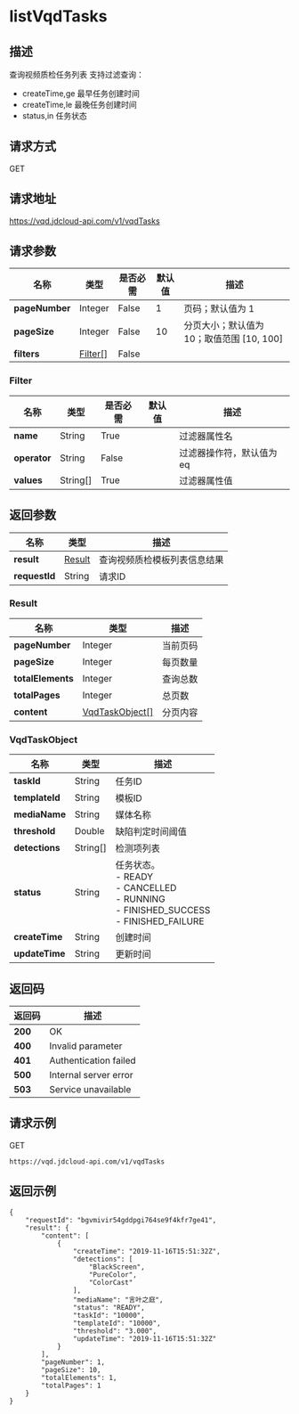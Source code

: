 # listVqdTasks


## 描述
查询视频质检任务列表
支持过滤查询：
  - createTime,ge 最早任务创建时间
  - createTime,le 最晚任务创建时间
  - status,in 任务状态


## 请求方式
GET

## 请求地址
https://vqd.jdcloud-api.com/v1/vqdTasks


## 请求参数
|名称|类型|是否必需|默认值|描述|
|---|---|---|---|---|
|**pageNumber**|Integer|False|1|页码；默认值为 1|
|**pageSize**|Integer|False|10|分页大小；默认值为 10；取值范围 [10, 100]|
|**filters**|[Filter[]](#filter)|False| | |

### <div id="Filter">Filter</div>
|名称|类型|是否必需|默认值|描述|
|---|---|---|---|---|
|**name**|String|True| |过滤器属性名|
|**operator**|String|False| |过滤器操作符，默认值为 eq|
|**values**|String[]|True| |过滤器属性值|

## 返回参数
|名称|类型|描述|
|---|---|---|
|**result**|[Result](#result)|查询视频质检模板列表信息结果|
|**requestId**|String|请求ID|

### <div id="Result">Result</div>
|名称|类型|描述|
|---|---|---|
|**pageNumber**|Integer|当前页码|
|**pageSize**|Integer|每页数量|
|**totalElements**|Integer|查询总数|
|**totalPages**|Integer|总页数|
|**content**|[VqdTaskObject[]](#vqdtaskobject)|分页内容|
### <div id="VqdTaskObject">VqdTaskObject</div>
|名称|类型|描述|
|---|---|---|
|**taskId**|String|任务ID|
|**templateId**|String|模板ID|
|**mediaName**|String|媒体名称|
|**threshold**|Double|缺陷判定时间阈值|
|**detections**|String[]|检测项列表|
|**status**|String|任务状态。<br>- READY<br>- CANCELLED<br>- RUNNING<br>- FINISHED_SUCCESS<br>- FINISHED_FAILURE<br>|
|**createTime**|String|创建时间|
|**updateTime**|String|更新时间|

## 返回码
|返回码|描述|
|---|---|
|**200**|OK|
|**400**|Invalid parameter|
|**401**|Authentication failed|
|**500**|Internal server error|
|**503**|Service unavailable|

## 请求示例
GET
```
https://vqd.jdcloud-api.com/v1/vqdTasks

```

## 返回示例
```
{
    "requestId": "bgvmivir54gddpgi764se9f4kfr7ge41", 
    "result": {
        "content": [
            {
                "createTime": "2019-11-16T15:51:32Z", 
                "detections": [
                    "BlackScreen", 
                    "PureColor", 
                    "ColorCast"
                ], 
                "mediaName": "言叶之庭", 
                "status": "READY", 
                "taskId": "10000", 
                "templateId": "10000", 
                "threshold": "3.000", 
                "updateTime": "2019-11-16T15:51:32Z"
            }
        ], 
        "pageNumber": 1, 
        "pageSize": 10, 
        "totalElements": 1, 
        "totalPages": 1
    }
}
```
